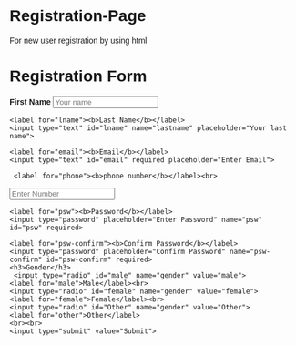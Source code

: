 # Registration-Page
For new user registration by using html
<!D0CTYPE html>
<html>
<head>
	<meta name="viewport" content="width=device-width, initial-scale=1">
	<title>Registration Form</title>
	<style>
 body {font-family: Arial, Helvetica, sans-serif;}
/** {box-sizing: border-box;}*/

input[type=text], select, textarea {
  width: 100%;
  padding: 12px;
  border: 1px solid #ccc;
  border-radius: 4px;
  box-sizing: border-box;
  margin-top: 6px;
  margin-bottom: 16px;
  resize: vertical;
}

input[type=password], select, textarea {
  width: 100%;
  padding: 12px;
  border: 1px solid #ccc;
  border-radius: 4px;
  box-sizing: border-box;
  margin-top: 6px;
  margin-bottom: 16px;
  resize: vertical;
}


input[type=submit] {
  background-color: #4CAF50;
  color: white;
  padding: 12px 20px;
  border: none;
  border-radius: 4px;
  cursor: pointer;
}

input[type=submit]:hover {
  background-color: #45a049;
}

.container {
  border-radius: 5px;
  background-color: #f2f2f2;
  padding: 20px;
  position: relative;
}



</style>
</head>
<body>

<h1>Registration Form</h1>


<form  method="get">
  <div class="container">
  	<label for="fname"><b>First Name</b></label>
    <input type="text" id="fname" name="firstname" placeholder="Your name">

    <label for="lname"><b>Last Name</b></label>
    <input type="text" id="lname" name="lastname" placeholder="Your last name">

    <label for="email"><b>Email</b></label>
    <input type="text" id="email" required placeholder="Enter Email">

     <label for="phone"><b>phone number</b></label><br>
  <input type="text" id="phone" name="phone" placeholder="Enter Number" pattern="[0-9]{10}" required>

    <label for="psw"><b>Password</b></label>
    <input type="password" placeholder="Enter Password" name="psw" id="psw" required>

    <label for="psw-confirm"><b>Confirm Password</b></label>
    <input type="password" placeholder="Confirm Password" name="psw-confirm" id="psw-confirm" required>
    <h3>Gender</h3>
     <input type="radio" id="male" name="gender" value="male">
    <label for="male">Male</label><br>
    <input type="radio" id="female" name="gender" value="female">
    <label for="female">Female</label><br>
    <input type="radio" id="Other" name="gender" value="Other">  
    <label for="other">Other</label>
    <br><br>
    <input type="submit" value="Submit">

  </div>
</form>
</body>
</html>

    
